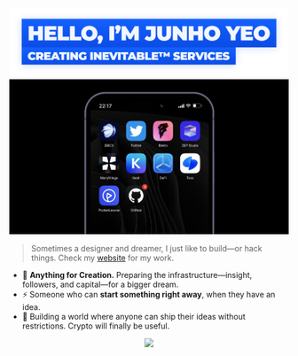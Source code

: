 <a href="http://junho.io/about" title="Website">
  <img alt="Hello, I'm Junho Yeo" src="https://github.com/junhoyeo/junhoyeo/raw/main/images/title-2.png" width="612" />
</a>

<a href="http://junho.io/about">
  <img alt="My Work" src="https://github.com/junhoyeo/junhoyeo/raw/main/images/preview.jpg" />
</a>

> Sometimes a designer and dreamer, I just like to build—or hack things. Check my [website](https://junho.io/about) for my work.

- 🦄 **Anything for Creation.** Preparing the infrastructure—insight, followers, and capital—for a bigger dream.
- ⚡️ Someone who can **start something right away**, when they have an idea.
- 🏴‍ Building a world where anyone can ship their ideas without restrictions. Crypto will finally be useful.

<p align="center">
  <a href="http://junho.io/about">
    <img src="https://github.githubassets.com/images/mona-loading-default.gif" width="32" />
  </a>
</p>
